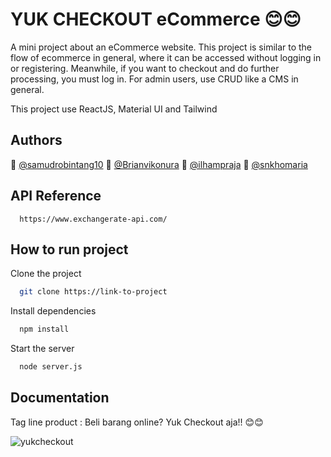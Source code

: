 
# YUK CHECKOUT eCommerce  😊😊

A mini project about an eCommerce website. This project is similar to the flow of ecommerce in general, where it can be accessed without logging in or registering. Meanwhile, if you want to checkout and do further processing, you must log in. For admin users, use CRUD like a CMS in general.

This project use ReactJS, Material UI and Tailwind 


## Authors

🥇 [@samudrobintang10](https://github.com/samudrobintang10)
🥇 [@Brianvikonura](https://github.com/Brianvikonura)
🥇 [@ilhampraja](https://github.com/ilhampraja)
🥇 [@snkhomaria](https://github.com/snkhomaria)



## API Reference


```http
  https://www.exchangerate-api.com/
```

## How to run project

Clone the project

```bash
  git clone https://link-to-project
```

Install dependencies

```bash
  npm install
```

Start the server

```bash
  node server.js
```


## Documentation

Tag line product : Beli barang online? Yuk Checkout aja!! 😊😊

![yukcheckout](https://github.com/user-attachments/assets/aaf6a43f-bafe-4298-a4f3-2d75ea965ea2)

